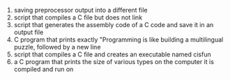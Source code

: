 1. saving preprocessor output into a different file
2. script that compiles a C file but does not link
3. script that generates the assembly code of a C code and save it in an output file
4. C program that prints exactly "Programming is like building a multilingual puzzle, followed by a new line
5. script that compiles a C file and creates an executable named cisfun
6. a C program that prints the size of various types on the computer it is compiled and run on
